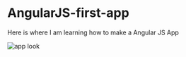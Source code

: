 # AngularJS-first-app

Here is where I am learning how to make a Angular JS App

![app look]("http://i.imgur.com/f8j1CN5.png")
